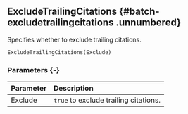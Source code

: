 ## ExcludeTrailingCitations {#batch-excludetrailingcitations .unnumbered}

Specifies whether to exclude trailing citations.

```{sql}
ExcludeTrailingCitations(Exclude)
```

### Parameters {-}

**Parameter** | **Description**
| :-- | :-- |
Exclude | `true` to exclude trailing citations.